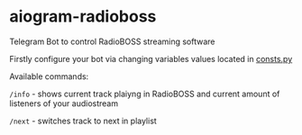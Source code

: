 # aiogram-radioboss
Telegram Bot to control RadioBOSS streaming software

Firstly configure your bot via changing variables values located in [consts.py](https://github.com/om1ji/telegram-radioboss/blob/main/consts.py)

Available commands:

```/info``` - shows current track plaiyng in RadioBOSS and current amount of listeners of your audiostream

```/next``` - switches track to next in playlist
